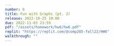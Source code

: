 ```yaml
---
number: 6
title: Fun with Graphs (pt. 2)
release: 2022-10-25 19:00
due: 2022-11-03 23:59
pdf: "/assets/homework/hw6/hw6.pdf"
replit: "https://replit.com/@comp285-fall22/HW6"
walkthrough: ""
---
```

